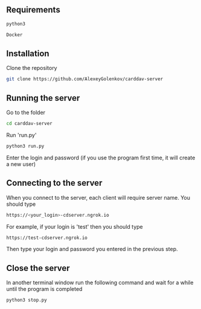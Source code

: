 ## Requirements

```bash
python3
```

```bash
Docker
```

## Installation

Clone the repository

```bash
git clone https://github.com/AlexeyGolenkov/carddav-server
```

## Running the server

Go to the folder

```bash
cd carddav-server
```

Run 'run.py'
```bash
python3 run.py
```

Enter the login and password (if you use the program first time, it will create a new user)

## Connecting to the server
When you connect to the server, each client will require server name. You should type
```bash
https://<your_login>-cdserver.ngrok.io
```
For example, if your login is 'test' then you should type
```bash
https://test-cdserver.ngrok.io
```
Then type your login and password you entered in the previous step.

## Close the server

In another terminal window run the following command and wait for a while until the program is completed
```bash
python3 stop.py
```
